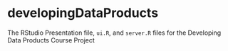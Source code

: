# developingDataProducts
The RStudio Presentation file, `ui.R`, and `server.R` files for the Developing Data Products Course Project